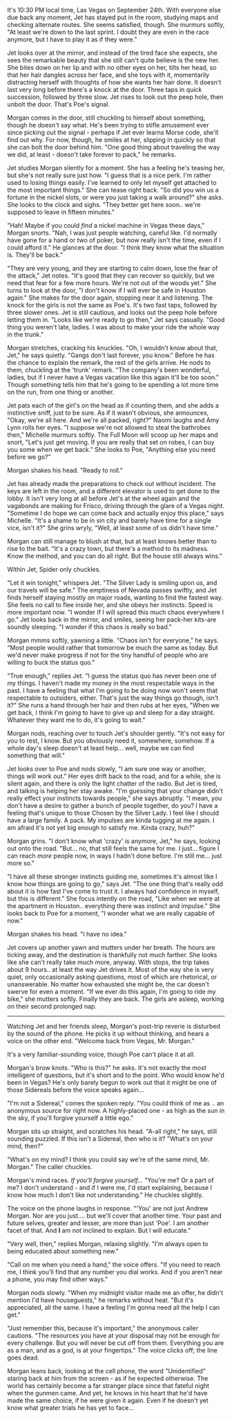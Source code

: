 It's 10:30 PM local time, Las Vegas on September 24th. With everyone else due back any moment, Jet has stayed put in the room, studying maps and checking alternate routes. She seems satisfied, though. She murmurs softly, "At least we're down to the last sprint. I doubt they are even in the race anymore, but I have to play it as if they were."

Jet looks over at the mirror, and instead of the tired face she expects, she sees the remarkable beauty that she still can't quite believe is the new her. She bites down on her lip and with no other eyes on her, tilts her head, so that her hair dangles across her face, and she toys with it, momentarily distracting herself with thoughts of how she wants her hair done. It doesn't last very long before there's a knock at the door. Three taps in quick succession, followed by three slow. Jet rises to look out the peep hole, then unbolt the door. That's Poe's signal.

Morgan comes in the door, still chuckling to himself about something, though he doesn't say what. He's been trying to stifle amusement ever since picking out the signal - perhaps if Jet ever learns Morse code, she'll find out why. For now, though, he smiles at her, slipping in quickly so that she can bolt the door behind him. "One good thing about traveling the way we did, at least - doesn't take forever to pack," he remarks.

Jet studies Morgan silently for a moment. She has a feeling he's teasing her, but she's not really sure just how. "I guess that is a nice perk. I'm rather used to losing things easily. I've learned to only let myself get attached to the most important things." She can tease right back. "So did you win us a fortune in the nickel slots, or were you just taking a walk around?" she asks. She looks to the clock and sighs. "They better get here soon.. we're supposed to leave in fifteen minutes."

"Hah! Maybe if you could _find_ a nickel machine in Vegas these days," Morgan snorts. "Nah, I was just people watching, careful like. I'd normally have gone for a hand or two of poker, but now really isn't the time, even if I could afford it." He glances at the door. "I think they know what the situation is. They'll be back."

"They are very young, and they are starting to calm down, lose the fear of the attack," Jet notes. "It's good that they can recover so quickly, but we need that fear for a few more hours. We're not out of the woods yet." She turns to look at the door, "I don't know if I will ever be safe in Houston again." She makes for the door again, stopping near it and listening. The knock for the girls is not the same as Poe's. It's two fast taps, followed by three slower ones. Jet is still cautious, and looks out the peep hole before letting them in. "Looks like we're ready to go then," Jet says casually. "Good thing you weren't late, ladies. I was about to make your ride the whole way in the trunk."

Morgan stretches, cracking his knuckles. "Oh, I wouldn't know about that, Jet," he says quietly. "Gangs don't last forever, you know." Before he has the chance to explain the remark, the rest of the girls arrive. He nods to them, chuckling at the 'trunk' remark. "The company's been wonderful, ladies, but if I never have a Vegas vacation like this again it'll be too soon." Though something tells him that he's going to be spending a lot more time on the run, from one thing or another.

Jet pats each of the girl's on the head as if counting them, and she adds a instinctive sniff, just to be sure. As if it wasn't obvious, she announces, "Okay, we're all here. And we're all packed, right?" Naomi laughs and Amy Lynn rolls her eyes. "I suppose we're not allowed to steal the bathrobes then," Michelle murmurs softly. The Full Moon will scoop up her maps and snort, "Let's just get moving. If you are really that set on robes, I can buy you some when we get back." She looks to Poe, "Anything else you need before we go?"

Morgan shakes his head. "Ready to roll."

Jet has already made the preparations to check out without incident. The keys are left in the room, and a different elevator is used to get done to the lobby. It isn't very long at all before Jet's at the wheel again and the vagabonds are making for Frisco, driving through the glare of a Vegas night. "Sometime I do hope we can come back and actually enjoy this place," says Michelle. "It's a shame to be in sin city and barely have time for a single vice, isn't it?" She grins wryly, "Well, at least some of us didn't have time."

Morgan can still manage to blush at that, but at least knows better than to rise to the bait. "It's a crazy town, but there's a method to its madness. Know the method, and you can do all right. But the house still always wins."

Within Jet, Spider only chuckles.

"Let it win tonight," whispers Jet. "The Silver Lady is smiling upon us, and our travels will be safe." The emptiness of Nevada passes swiftly, and Jet finds herself staying mostly on major roads, wanting to find the fastest way. She feels no call to flee inside her, and she obeys her instincts. Speed is more important now. "I wonder if I will spread this much chaos everywhere I go." Jet looks back in the mirror, and smiles, seeing her pack-her kits-are soundly sleeping. "I wonder if this chaos is really so bad."

Morgan mmms softly, yawning a little. "Chaos isn't for everyone," he says. "Most people would rather that tomorrow be much the same as today. But we'd never make progress if not for the tiny handful of people who are willing to buck the status quo."

"True enough," replies Jet. "I guess the status quo has never been one of my things. I haven't made my money in the most respectable ways in the past. I have a feeling that what I'm going to be doing now won't seem that respectable to outsiders, either. That's just the way things go though, isn't it?" She runs a hand through her hair and then rubs at her eyes, "When we get back, I think I'm going to have to give up and sleep for a day straight. Whatever they want me to do, it's going to wait."

Morgan nods, reaching over to touch Jet's shoulder gently. "It's not easy for you to rest, I know. But you obviously need it, somewhere, somehow. If a whole day's sleep doesn't at least help... well, maybe we can find something that will."

Jet looks over to Poe and nods slowly, "I am sure one way or another, things will work out." Her eyes drift back to the road, and for a while, she is silent again, and there is only the light chatter of the radio. But Jet is tired, and talking is helping her stay awake. "I'm guessing that your change didn't really effect your instincts towards people," she says abruptly. "I mean, you don't have a desire to gather a bunch of people together, do you? I have a feeling that's unique to those Chosen by the Silver Lady. I feel like I should have a large family. A pack. My impulses are kinda tugging at me again. I am afraid it's not yet big enough to satisfy me. Kinda crazy, huh?"

Morgan grins. "I don't know what 'crazy' is anymore, Jet," he says, looking out onto the road. "But... no, that still feels the same for me. I just... figure I can reach _more_ people now, in ways I hadn't done before. I'm still me... just more so."

"I have all these stronger instincts guiding me, sometimes it's almost like I know how things are going to go," says Jet. "The one thing that's really odd about it is how fast I've come to trust it. I always had confidence in myself, but this is different." She focus intently on the road, "Like when we were at the apartment in Houston.. everything there was instinct and impulse." She looks back to Poe for a moment, "I wonder what we are really capable of now."

Morgan shakes his head. "I have no idea."

Jet covers up another yawn and mutters under her breath. The hours are ticking away, and the destination is thankfully not much farther. She looks like she can't really take much more, anyway. With stops, the trip takes about 9 hours.. at least the way Jet drives it. Most of the way she is very quiet, only occasionally asking questions, most of which are rhetorical, or unanswerable. No matter how exhausted she might be, the car doesn't swerve for even a moment. "If we ever do this again, I'm going to ride my bike," she mutters softly. Finally they are back. The girls are asleep, working on their second prolonged nap.

---

Watching Jet and her friends sleep, Morgan's post-trip reverie is disturbed by the sound of the phone. He picks it up without thinking, and hears a voice on the other end. "Welcome back from Vegas, Mr. Morgan."

It's a very familiar-sounding voice, though Poe can't place it at all.

Morgan's brow knots. "Who is this?" he asks. It's not exactly the most intelligent of questions, but it's short and to the point. Who would know he'd been in Vegas? He's only barely begun to work out that it might be one of those Sidereals before the voice speaks again...

"I'm not a Sidereal," comes the spoken reply. "You could think of me as .. an anonymous source for right now. A highly-placed one - as high as the sun in the sky, if you'll forgive yourself a little ego."

Morgan sits up straight, and scratches his head. "A-all right," he says, still sounding puzzled. If this isn't a Sidereal, then who is it? "What's on your mind, then?"

"What's on my mind? I think you could say we're of the same mind, Mr. Morgan." The caller chuckles.

Morgan's mind races. _If you'll forgive yourself..._ "You're me? Or a part of me? I don't understand - and if I were me, I'd start explaining, because I know how much I don't like not understanding." He chuckles slightly.

The voice on the phone laughs in response. "'You' are not just Andrew Morgan. Nor are you just.... but we'll cover that another time. Your past and future selves, greater and lesser, are more than just 'Poe'. I am another facet of that. And **I** am not inclined to explain. But I will educate."

"Very well, then," replies Morgan, relaxing slightly. "I'm always open to being educated about something new."

"Call on me when you need a hand," the voice offers. "If you need to reach me, I think you'll find that any number you dial works. And if you aren't near a phone, you may find other ways."

Morgan nods slowly. "When my midnight visitor made me an offer, he didn't mention I'd have houseguests," he remarks without heat. "But it's appreciated, all the same. I have a feeling I'm gonna need all the help I can get."

"Just remember this, because it's important," the anonymous caller cautions. "The resources you have at your disposal may not be enough for every challenge. But you will never be cut off from them. Everything you are as a man, and as a god, is at your fingertips." The voice clicks off; the line goes dead.

Morgan leans back, looking at the cell phone, the word "Unidentified" staring back at him from the screen - as if he expected otherwise. The world has certainly become a far stranger place since that fateful night when the gunmen came. And yet, he knows in his heart that he'd have made the same choice, if he were given it again. Even if he doesn't yet know what greater trials he has yet to face...